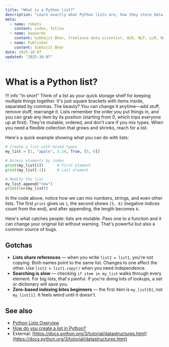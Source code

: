 ```yaml
---
title: "What is a Python list?"
description: "Learn exactly what Python lists are, how they store data, and why they're the most versatile built-in data structure for ordered collections."
meta:
  - name: robots
    content: index, follow
  - name: keywords
    content: Subhajit Bhar, freelance data scientist, OCR, NLP, LLM, RAG, knowledge base, python, lists, basics
  - name: Publisher
    content: Subhajit Bhar
date: 2025-10-07
updated: "2025-10-07"
---
```


# What is a Python list?

<!-- more -->

!!! info "In short"
    Think of a list as your quick storage shelf for keeping multiple things together. It's just square brackets with items inside, separated by commas. The beauty? You can change it anytime—add stuff, remove stuff, rearrange it. Lists remember the order you put things in, and you can grab any item by its position (starting from 0, which trips everyone up at first). They're mutable, ordered, and don't care if you mix types. When you need a flexible collection that grows and shrinks, reach for a list.

Here's a quick example showing what you can do with lists:

```python
# Create a list with mixed types
my_list = [1, "apple", 3.14, True, [5, 6]]

# Access elements by index
print(my_list[0])      # First element
print(my_list[-1])     # Last element

# Modify the list
my_list.append("new")
print(len(my_list))
```

In the code above, notice how we can mix numbers, strings, and even other lists. The first `print` gives us `1`, the second shows `[5, 6]` (negative indices count from the end), and after appending, the length becomes `6`.

Here's what catches people: lists are mutable. Pass one to a function and it can change your original list without warning. That's powerful but also a common source of bugs.

## Gotchas

* **Lists share references** — when you write `list2 = list1`, you're not copying. Both names point to the same list. Changes to one affect the other. Use `list2 = list1.copy()` when you need independence.
* **Searching is slow** — checking `if item in my_list` walks through every element. For big lists, that's painful. If you're doing lots of lookups, a set or dictionary will save you.
* **Zero-based indexing bites beginners** — the first item is `my_list[0]`, not `my_list[1]`. It feels weird until it doesn't.

## See also

* [Python Lists Overview](../index.md)
* [How do you create a list in Python?](how-to-create-list-in-python.md)
* External: [https://docs.python.org/3/tutorial/datastructures.html](https://docs.python.org/3/tutorial/datastructures.html)

<script type="application/ld+json">
{
  "@context": "https://schema.org",
  "@type": "FAQPage",
  "mainEntity": [{
    "@type": "Question",
    "name": "What is a Python list?",
    "acceptedAnswer": {
      "@type": "Answer",
      "text": "Think of a list as your quick storage shelf for keeping multiple things together. It's just square brackets with items inside, separated by commas. The beauty? You can change it anytime—add stuff, remove stuff, rearrange it. Lists remember the order you put things in, and you can grab any item by its position (starting from 0, which trips everyone up at first). They're mutable, ordered, and don't care if you mix types. When you need a flexible collection that grows and shrinks, reach for a list."
    }
  }]
}
</script>
